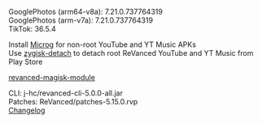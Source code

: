 GooglePhotos (arm64-v8a): 7.21.0.737764319  
GooglePhotos (arm-v7a): 7.21.0.737764319  
TikTok: 36.5.4  

Install [Microg](https://github.com/ReVanced/GmsCore/releases) for non-root YouTube and YT Music APKs  
Use [zygisk-detach](https://github.com/j-hc/zygisk-detach) to detach root ReVanced YouTube and YT Music from Play Store  

[revanced-magisk-module](https://github.com/j-hc/revanced-magisk-module)
  
CLI: j-hc/revanced-cli-5.0.0-all.jar  
Patches: ReVanced/patches-5.15.0.rvp  
[Changelog](https://github.com/ReVanced/revanced-patches/releases/tag/v5.15.0)  

